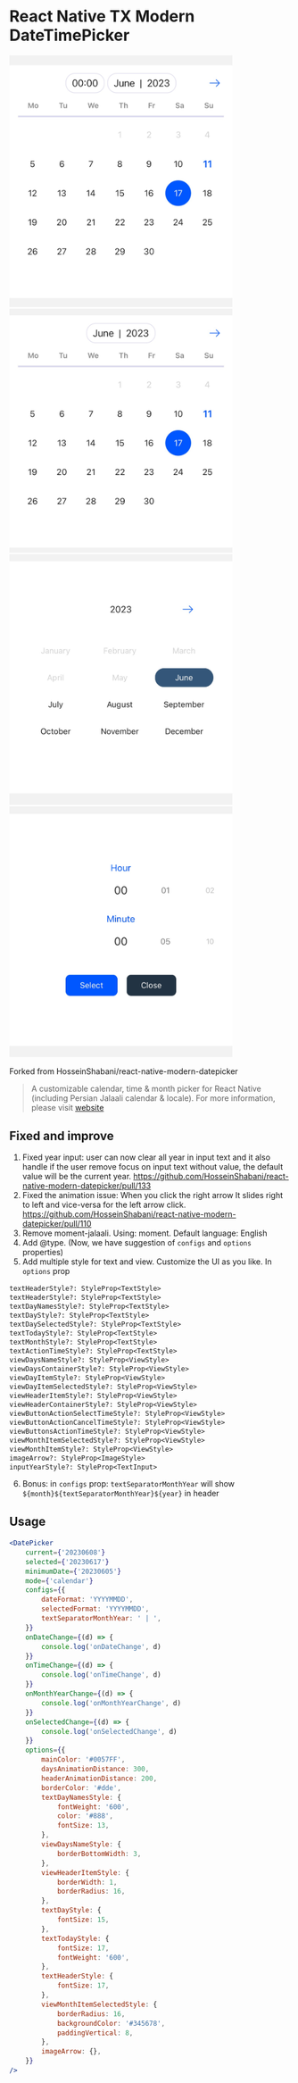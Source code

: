 # React Native TX Modern DateTimePicker

<img src = "screenshots/datetimepicker.jpg" width ="400" /> <img src = "screenshots/datepicker.jpg" width ="400" />  
<img src = "screenshots/monthyearpicker.jpg" width ="400" /> <img src = "screenshots/timepicker.jpg" width ="400" />

Forked from HosseinShabani/react-native-modern-datepicker
> A customizable calendar, time & month picker for React Native (including Persian Jalaali calendar & locale). For more information, please visit [website](https://hosseinshabani.github.io/react-native-modern-datepicker)

## Fixed and improve
1. Fixed year input: user can now clear all year in input text and it also handle if the user remove focus on input text without value, the default value will be the current year.
https://github.com/HosseinShabani/react-native-modern-datepicker/pull/133
2. Fixed the animation issue: When you click the right arrow It slides right to left and vice-versa for the left arrow click.
https://github.com/HosseinShabani/react-native-modern-datepicker/pull/110
3. Remove moment-jalaali. Using: moment. Default language: English
4. Add @type. (Now, we have suggestion of `configs` and `options` properties)
5. Add multiple style for text and view. Customize the UI as you like. In `options` prop
```
textHeaderStyle?: StyleProp<TextStyle>
textHeaderStyle?: StyleProp<TextStyle>
textDayNamesStyle?: StyleProp<TextStyle>
textDayStyle?: StyleProp<TextStyle>
textDaySelectedStyle?: StyleProp<TextStyle>
textTodayStyle?: StyleProp<TextStyle>
textMonthStyle?: StyleProp<TextStyle>
textActionTimeStyle?: StyleProp<TextStyle>
viewDaysNameStyle?: StyleProp<ViewStyle>
viewDaysContainerStyle?: StyleProp<ViewStyle>
viewDayItemStyle?: StyleProp<ViewStyle>
viewDayItemSelectedStyle?: StyleProp<ViewStyle>
viewHeaderItemStyle?: StyleProp<ViewStyle>
viewHeaderContainerStyle?: StyleProp<ViewStyle>
viewButtonActionSelectTimeStyle?: StyleProp<ViewStyle>
viewButtonActionCancelTimeStyle?: StyleProp<ViewStyle>
viewButtonsActionTimeStyle?: StyleProp<ViewStyle>
viewMonthItemSelectedStyle?: StyleProp<ViewStyle>
viewMonthItemStyle?: StyleProp<ViewStyle>
imageArrow?: StyleProp<ImageStyle>
inputYearStyle?: StyleProp<TextInput>
```
6. Bonus: in `configs` prop: `textSeparatorMonthYear` will show `${month}${textSeparatorMonthYear}${year}` in header

## Usage
```jsx
<DatePicker
	current={'20230608'}
	selected={'20230617'}
	minimumDate={'20230605'}
	mode={'calendar'}
	configs={{
		dateFormat: 'YYYYMMDD',
		selectedFormat: 'YYYYMMDD',
		textSeparatorMonthYear: ' | ',
	}}
	onDateChange={(d) => {
		console.log('onDateChange', d)
	}}
	onTimeChange={(d) => {
		console.log('onTimeChange', d)
	}}
	onMonthYearChange={(d) => {
		console.log('onMonthYearChange', d)
	}}
	onSelectedChange={(d) => {
		console.log('onSelectedChange', d)
	}}
	options={{
		mainColor: '#0057FF',
		daysAnimationDistance: 300,
		headerAnimationDistance: 200,
		borderColor: '#dde',
		textDayNamesStyle: {
			fontWeight: '600',
			color: '#888',
			fontSize: 13,
		},
		viewDaysNameStyle: {
			borderBottomWidth: 3,
		},
		viewHeaderItemStyle: {
			borderWidth: 1,
			borderRadius: 16,
		},
		textDayStyle: {
			fontSize: 15,
		},
		textTodayStyle: {
			fontSize: 17,
			fontWeight: '600',
		},
		textHeaderStyle: {
			fontSize: 17,
		},
		viewMonthItemSelectedStyle: {
			borderRadius: 16,
			backgroundColor: '#345678',
			paddingVertical: 8,
		},
		imageArrow: {},
	}}
/>
```